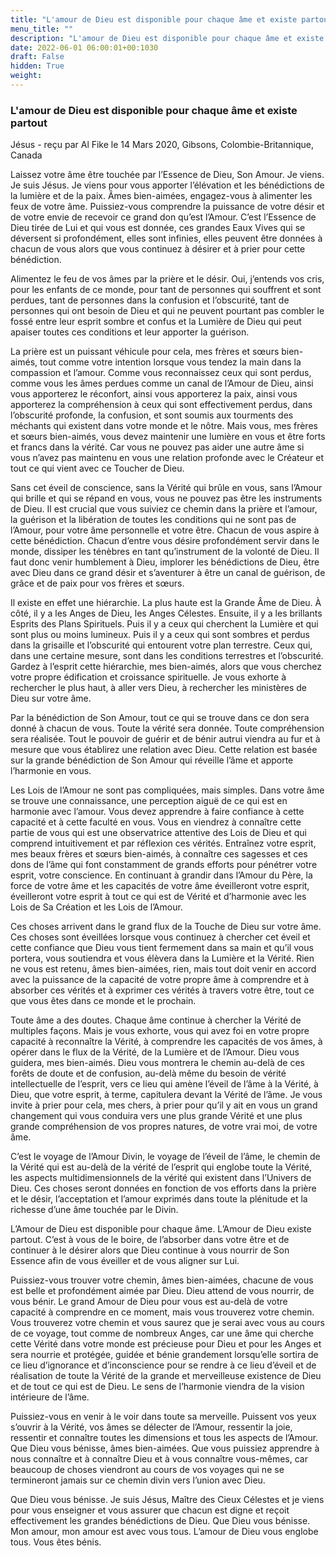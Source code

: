```yaml
---
title: "L'amour de Dieu est disponible pour chaque âme et existe partout"
menu_title: ""
description: "L'amour de Dieu est disponible pour chaque âme et existe partout"
date: 2022-06-01 06:00:01+00:1030
draft: False
hidden: True
weight:
---
```

### L'amour de Dieu est disponible pour chaque âme et existe partout

Jésus - reçu par Al Fike le 14 Mars 2020, Gibsons, Colombie-Britannique, Canada

Laissez votre âme être touchée par l’Essence de Dieu, Son Amour. Je viens. Je suis Jésus. Je viens pour vous apporter l’élévation et les bénédictions de la lumière et de la paix. Âmes bien-aimées, engagez-vous à alimenter les feux de votre âme. Puissiez-vous comprendre la puissance de votre désir et de votre envie de recevoir ce grand don qu’est l’Amour. C’est l’Essence de Dieu tirée de Lui et qui vous est donnée, ces grandes Eaux Vives qui se déversent si profondément, elles sont infinies, elles peuvent être données à chacun de vous alors que vous continuez à désirer et à prier pour cette bénédiction.

Alimentez le feu de vos âmes par la prière et le désir. Oui, j’entends vos cris, pour les enfants de ce monde, pour tant de personnes qui souffrent et sont perdues, tant de personnes dans la confusion et l’obscurité, tant de personnes qui ont besoin de Dieu et qui ne peuvent pourtant pas combler le fossé entre leur esprit sombre et confus et la Lumière de Dieu qui peut apaiser toutes ces conditions et leur apporter la guérison.

La prière est un puissant véhicule pour cela, mes frères et sœurs bien-aimés, tout comme votre intention lorsque vous tendez la main dans la compassion et l’amour. Comme vous reconnaissez ceux qui sont perdus, comme vous les âmes perdues comme un canal de l’Amour de Dieu, ainsi vous apporterez le réconfort, ainsi vous apporterez la paix, ainsi vous apporterez la compréhension à ceux qui sont effectivement perdus, dans l’obscurité profonde, la confusion, et sont soumis aux tourments des méchants qui existent dans votre monde et le nôtre. Mais vous, mes frères et sœurs bien-aimés, vous devez maintenir une lumière en vous et être forts et francs dans la vérité. Car vous ne pouvez pas aider une autre âme si vous n’avez pas maintenu en vous une relation profonde avec le Créateur et tout ce qui vient avec ce Toucher de Dieu.

Sans cet éveil de conscience, sans la Vérité qui brûle en vous, sans l’Amour qui brille et qui se répand en vous, vous ne pouvez pas être les instruments de Dieu. Il est crucial que vous suiviez ce chemin dans la prière et l’amour, la guérison et la libération de toutes les conditions qui ne sont pas de l’Amour, pour votre âme personnelle et votre être. Chacun de vous aspire à cette bénédiction. Chacun d’entre vous désire profondément servir dans le monde, dissiper les ténèbres en tant qu’instrument de la volonté de Dieu. Il faut donc venir humblement à Dieu, implorer les bénédictions de Dieu, être avec Dieu dans ce grand désir et s’aventurer à être un canal de guérison, de grâce et de paix pour vos frères et sœurs.

Il existe en effet une hiérarchie. La plus haute est la Grande Âme de Dieu. À côté, il y a les Anges de Dieu, les Anges Célestes. Ensuite, il y a les brillants Esprits des Plans Spirituels. Puis il y a ceux qui cherchent la Lumière et qui sont plus ou moins lumineux. Puis il y a ceux qui sont sombres et perdus dans la grisaille et l’obscurité qui entourent votre plan terrestre. Ceux qui, dans une certaine mesure, sont dans les conditions terrestres et l’obscurité. Gardez à l’esprit cette hiérarchie, mes bien-aimés, alors que vous cherchez votre propre édification et croissance spirituelle. Je vous exhorte à rechercher le plus haut, à aller vers Dieu, à rechercher les ministères de Dieu sur votre âme.

Par la bénédiction de Son Amour, tout ce qui se trouve dans ce don sera donné à chacun de vous. Toute la vérité sera donnée. Toute compréhension sera réalisée. Tout le pouvoir de guérir et de bénir autrui viendra au fur et à mesure que vous établirez une relation avec Dieu. Cette relation est basée sur la grande bénédiction de Son Amour qui réveille l’âme et apporte l’harmonie en vous.

Les Lois de l’Amour ne sont pas compliquées, mais simples. Dans votre âme se trouve une connaissance, une perception aiguë de ce qui est en harmonie avec l’amour. Vous devez apprendre à faire confiance à cette capacité et à cette faculté en vous. Vous en viendrez à connaître cette partie de vous qui est une observatrice attentive des Lois de Dieu et qui comprend intuitivement et par réflexion ces vérités. Entraînez votre esprit, mes beaux frères et sœurs bien-aimés, à connaître ces sagesses et ces dons de l’âme qui font constamment de grands efforts pour pénétrer votre esprit, votre conscience. En continuant à grandir dans l’Amour du Père, la force de votre âme et les capacités de votre âme éveilleront votre esprit, éveilleront votre esprit à tout ce qui est de Vérité et d’harmonie avec les Lois de Sa Création et les Lois de l’Amour.

Ces choses arrivent dans le grand flux de la Touche de Dieu sur votre âme. Ces choses sont éveillées lorsque vous continuez à chercher cet éveil et cette confiance que Dieu vous tient fermement dans sa main et qu’il vous portera, vous soutiendra et vous élèvera dans la Lumière et la Vérité. Rien ne vous est retenu, âmes bien-aimées, rien, mais tout doit venir en accord avec la puissance de la capacité de votre propre âme à comprendre et à absorber ces vérités et à exprimer ces vérités à travers votre être, tout ce que vous êtes dans ce monde et le prochain.

Toute âme a des doutes. Chaque âme continue à chercher la Vérité de multiples façons. Mais je vous exhorte, vous qui avez foi en votre propre capacité à reconnaître la Vérité, à comprendre les capacités de vos âmes, à opérer dans le flux de la Vérité, de la Lumière et de l’Amour. Dieu vous guidera, mes bien-aimés. Dieu vous montrera le chemin au-delà de ces forêts de doute et de confusion, au-delà même du besoin de vérité intellectuelle de l’esprit, vers ce lieu qui amène l’éveil de l’âme à la Vérité, à Dieu, que votre esprit, à terme, capitulera devant la Vérité de l’âme. Je vous invite à prier pour cela, mes chers, à prier pour qu’il y ait en vous un grand changement qui vous conduira vers une plus grande Vérité et une plus grande compréhension de vos propres natures, de votre vrai moi, de votre âme.

C’est le voyage de l’Amour Divin, le voyage de l’éveil de l’âme, le chemin de la Vérité qui est au-delà de la vérité de l’esprit qui englobe toute la Vérité, les aspects multidimensionnels de la vérité qui existent dans l’Univers de Dieu. Ces choses seront données en fonction de vos efforts dans la prière et le désir, l’acceptation et l’amour exprimés dans toute la plénitude et la richesse d’une âme touchée par le Divin.

L’Amour de Dieu est disponible pour chaque âme. L’Amour de Dieu existe partout. C’est à vous de le boire, de l’absorber dans votre être et de continuer à le désirer alors que Dieu continue à vous nourrir de Son Essence afin de vous éveiller et de vous aligner sur Lui.

Puissiez-vous trouver votre chemin, âmes bien-aimées, chacune de vous est belle et profondément aimée par Dieu. Dieu attend de vous nourrir, de vous bénir. Le grand Amour de Dieu pour vous est au-delà de votre capacité à comprendre en ce moment, mais vous trouverez votre chemin. Vous trouverez votre chemin et vous saurez que je serai avec vous au cours de ce voyage, tout comme de nombreux Anges, car une âme qui cherche cette Vérité dans votre monde est précieuse pour Dieu et pour les Anges et sera nourrie et protégée, guidée et bénie grandement lorsqu’elle sortira de ce lieu d’ignorance et d’inconscience pour se rendre à ce lieu d’éveil et de réalisation de toute la Vérité de la grande et merveilleuse existence de Dieu et de tout ce qui est de Dieu. Le sens de l’harmonie viendra de la vision intérieure de l’âme.

Puissiez-vous en venir à le voir dans toute sa merveille. Puissent vos yeux s’ouvrir à la Vérité, vos âmes se délecter de l’Amour, ressentir la joie, ressentir et connaître toutes les dimensions et tous les aspects de l’Amour. Que Dieu vous bénisse, âmes bien-aimées. Que vous puissiez apprendre à nous connaître et à connaître Dieu et à vous connaître vous-mêmes, car beaucoup de choses viendront au cours de vos voyages qui ne se termineront jamais sur ce chemin divin vers l’union avec Dieu.

Que Dieu vous bénisse. Je suis Jésus, Maître des Cieux Célestes et je viens pour vous enseigner et vous assurer que chacun est digne et reçoit effectivement les grandes bénédictions de Dieu. Que Dieu vous bénisse. Mon amour, mon amour est avec vous tous. L’amour de Dieu vous englobe tous. Vous êtes bénis.
